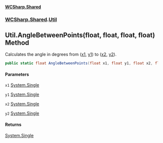 #### [WCSharp.Shared](README.md 'README')
### [WCSharp.Shared](WCSharp.Shared.md 'WCSharp.Shared').[Util](WCSharp.Shared.Util.md 'WCSharp.Shared.Util')

## Util.AngleBetweenPoints(float, float, float, float) Method

Calculates the angle in degrees from ([x1](WCSharp.Shared.Util.AngleBetweenPoints(float,float,float,float).md#WCSharp.Shared.Util.AngleBetweenPoints(float,float,float,float).x1 'WCSharp.Shared.Util.AngleBetweenPoints(float, float, float, float).x1'), [y1](WCSharp.Shared.Util.AngleBetweenPoints(float,float,float,float).md#WCSharp.Shared.Util.AngleBetweenPoints(float,float,float,float).y1 'WCSharp.Shared.Util.AngleBetweenPoints(float, float, float, float).y1')) to ([x2](WCSharp.Shared.Util.AngleBetweenPoints(float,float,float,float).md#WCSharp.Shared.Util.AngleBetweenPoints(float,float,float,float).x2 'WCSharp.Shared.Util.AngleBetweenPoints(float, float, float, float).x2'), [y2](WCSharp.Shared.Util.AngleBetweenPoints(float,float,float,float).md#WCSharp.Shared.Util.AngleBetweenPoints(float,float,float,float).y2 'WCSharp.Shared.Util.AngleBetweenPoints(float, float, float, float).y2')).

```csharp
public static float AngleBetweenPoints(float x1, float y1, float x2, float y2);
```
#### Parameters

<a name='WCSharp.Shared.Util.AngleBetweenPoints(float,float,float,float).x1'></a>

`x1` [System.Single](https://docs.microsoft.com/en-us/dotnet/api/System.Single 'System.Single')

<a name='WCSharp.Shared.Util.AngleBetweenPoints(float,float,float,float).y1'></a>

`y1` [System.Single](https://docs.microsoft.com/en-us/dotnet/api/System.Single 'System.Single')

<a name='WCSharp.Shared.Util.AngleBetweenPoints(float,float,float,float).x2'></a>

`x2` [System.Single](https://docs.microsoft.com/en-us/dotnet/api/System.Single 'System.Single')

<a name='WCSharp.Shared.Util.AngleBetweenPoints(float,float,float,float).y2'></a>

`y2` [System.Single](https://docs.microsoft.com/en-us/dotnet/api/System.Single 'System.Single')

#### Returns
[System.Single](https://docs.microsoft.com/en-us/dotnet/api/System.Single 'System.Single')